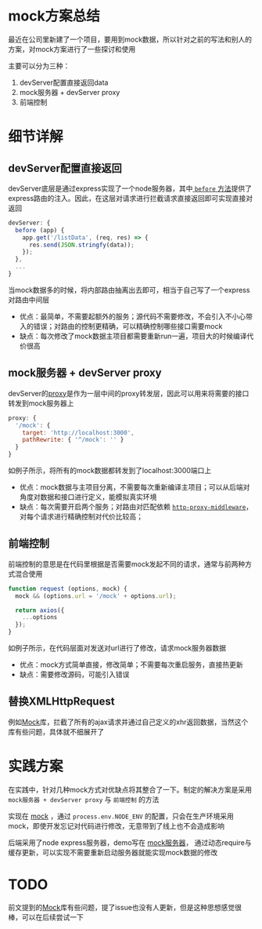 # mock方案总结
最近在公司里新建了一个项目，要用到mock数据，所以针对之前的写法和别人的方案，对mock方案进行了一些探讨和使用

主要可以分为三种：
1. devServer配置直接返回data
1. mock服务器 + devServer proxy
1. 前端控制

# 细节详解
## devServer配置直接返回
devServer底层是通过express实现了一个node服务器，其中[ `before` 方法](https://webpack.js.org/configuration/dev-server/#devserver-before)提供了express路由的注入。因此，在这层对请求进行拦截请求直接返回即可实现直接对返回
```js
devServer: {
  before (app) {
    app.get('/listData', (req, res) => {
      res.send(JSON.stringfy(data));
    });
  },
  ...
}
```
当mock数据多的时候，将内部路由抽离出去即可，相当于自己写了一个express对路由中间层

* 优点：最简单，不需要起额外的服务；源代码不需要修改，不会引入不小心带入的错误；对路由的控制更精确，可以精确控制哪些接口需要mock
* 缺点：每次修改了mock数据主项目都需要重新run一遍，项目大的时候编译代价很高

## mock服务器 + devServer proxy
devServer的[proxy](https://webpack.js.org/configuration/dev-server/#devserver-proxy)是作为一层中间的proxy转发层，因此可以用来将需要的接口转发到mock服务器上
```js
proxy: {
  '/mock': {
    target: 'http://localhost:3000',
    pathRewrite: { '^/mock': '' }
  }
}
```
如例子所示，将所有的mock数据都转发到了localhost:3000端口上

* 优点：mock数据与主项目分离，不需要每次重新编译主项目；可以从后端对角度对数据和接口进行定义，能模拟真实环境
* 缺点：每次需要开启两个服务；对路由对匹配依赖 [`http-proxy-middleware`](https://github.com/chimurai/http-proxy-middleware)，对每个请求进行精确控制对代价比较高；

## 前端控制
前端控制的意思是在代码里根据是否需要mock发起不同的请求，通常与前两种方式混合使用
```js
function request (options, mock) {
  mock && (options.url = '/mock' + options.url);

  return axios({
    ...options
  });
}
```
如例子所示，在代码层面对发送对url进行了修改，请求mock服务器数据

* 优点：mock方式简单直接，修改简单；不需要每次重启服务，直接热更新
* 缺点：需要修改源码，可能引入错误

## 替换XMLHttpRequest
例如[Mock](https://github.com/nuysoft/Mock)库，拦截了所有的ajax请求并通过自己定义的xhr返回数据，当然这个库有些问题，具体就不细展开了

# 实践方案
在实践中，针对几种mock方式对优缺点将其整合了一下。制定的解决方案是采用 `mock服务器 + devServer proxy` 与 `前端控制` 的方法

实现在 [mock](https://github.com/hudk114/mock/tree/master) ，通过 `process.env.NODE_ENV` 的配置，只会在生产环境采用mock，即使开发忘记对代码进行修改，无意带到了线上也不会造成影响

后端采用了node express服务器，demo写在 [mock服务器](https://github.com/hudk114/front-end/blob/master/config/mock-server)， 通过动态require与缓存更新，可以实现不需要重新启动服务器就能实现mock数据的修改

# TODO
前文提到的[Mock](https://github.com/nuysoft/Mock)库有些问题，提了issue也没有人更新，但是这种思想感觉很棒，可以在后续尝试一下